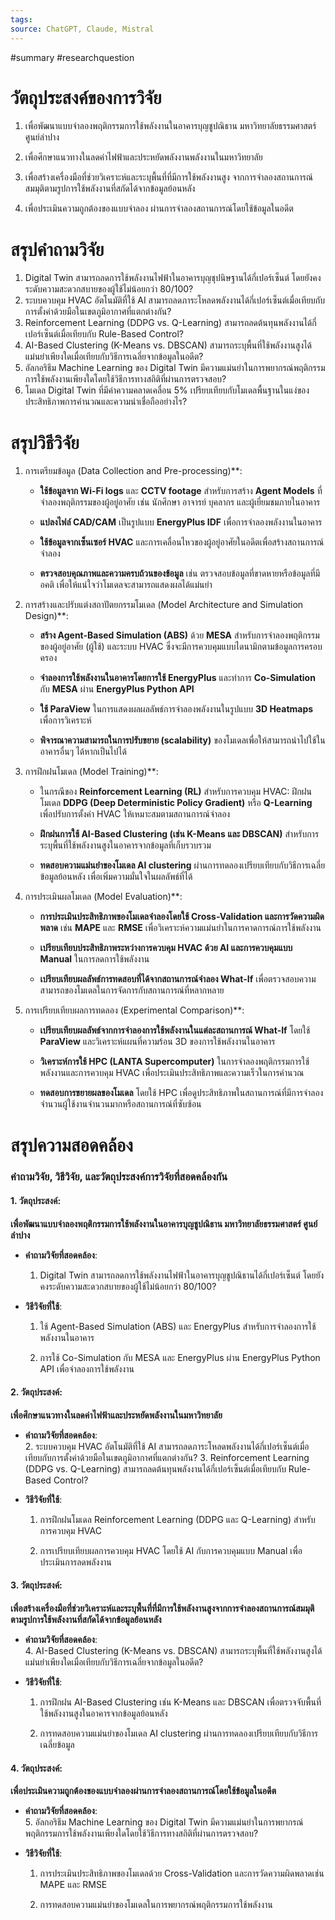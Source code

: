 ```yaml
---
tags: 
source: ChatGPT, Claude, Mistral
---
```


#summary #researchquestion 

# **วัตถุประสงค์ของการวิจัย**

1. เพื่อพัฒนาแบบจำลองพฤติกรรมการใช้พลังงานในอาคารบุญชูปณิธาน มหาวิทยาลัยธรรมศาสตร์ ศูนย์ลำปาง
    
2. เพื่อศึกษาแนวทางในลดค่าไฟฟ้าและประหยัดพลังงานพลังงานในมหาวิทยาลัย
    
3. เพื่อสร้างเครื่องมือที่ช่วยวิเคราะห์และระบุพื้นที่ที่มีการใช้พลังงานสูง จากการจำลองสถานการณ์สมมุติตามรูปการใช้พลังงานที่สกัดได้จากข้อมูลย้อนหลัง
    
4. เพื่อประเมินความถูกต้องของแบบจำลอง ผ่านการจำลองสถานการณ์โดยใช้ข้อมูลในอดีต
   
# สรุปคำถามวิจัย
1. Digital Twin สามารถลดการใช้พลังงานไฟฟ้าในอาคารบุญชุปนิษฐานได้กี่เปอร์เซ็นต์ โดยยังคงระดับความสะดวกสบายของผู้ใช้ไม่น้อยกว่า 80/100?
2. ระบบควบคุม HVAC อัตโนมัติที่ใช้ AI สามารถลดภาระโหลดพลังงานได้กี่เปอร์เซ็นต์เมื่อเทียบกับการตั้งค่าด้วยมือในเขตภูมิอากาศที่แตกต่างกัน?
3. Reinforcement Learning (DDPG vs. Q-Learning) สามารถลดต้นทุนพลังงานได้กี่เปอร์เซ็นต์เมื่อเทียบกับ Rule-Based Control?
4. AI-Based Clustering (K-Means vs. DBSCAN) สามารถระบุพื้นที่ใช้พลังงานสูงได้แม่นยำเพียงใดเมื่อเทียบกับวิธีการเฉลี่ยจากข้อมูลในอดีต?
5. อัลกอริธึม Machine Learning ของ Digital Twin มีความแม่นยำในการพยากรณ์พฤติกรรมการใช้พลังงานเพียงใดโดยใช้วิธีการทางสถิติที่ผ่านการตรวจสอบ?
6. โมเดล Digital Twin ที่มีค่าความคลาดเคลื่อน 5% เปรียบเทียบกับโมเดลพื้นฐานในแง่ของประสิทธิภาพการคำนวณและความน่าเชื่อถืออย่างไร?

# สรุปวิธีวิจัย
 1. การเตรียมข้อมูล (Data Collection and Pre-processing)**:
	
	- **ใช้ข้อมูลจาก Wi-Fi logs** และ **CCTV footage** สำหรับการสร้าง **Agent Models** ที่จำลองพฤติกรรมของผู้อยู่อาศัย เช่น นักศึกษา อาจารย์ บุคลากร และผู้เยี่ยมชมภายในอาคาร
	    
	- **แปลงไฟล์ CAD/CAM** เป็นรูปแบบ **EnergyPlus IDF** เพื่อการจำลองพลังงานในอาคาร
	    
	- **ใช้ข้อมูลจากเซ็นเซอร์ HVAC** และการเคลื่อนไหวของผู้อยู่อาศัยในอดีตเพื่อสร้างสถานการณ์จำลอง
	    
	- **ตรวจสอบคุณภาพและความครบถ้วนของข้อมูล** เช่น ตรวจสอบข้อมูลที่ขาดหายหรือข้อมูลที่มีอคติ เพื่อให้แน่ใจว่าโมเดลจะสามารถแสดงผลได้แม่นยำ

 2. การสร้างและปรับแต่งสถาปัตยกรรมโมเดล (Model Architecture and Simulation Design)**:

	- **สร้าง Agent-Based Simulation (ABS)** ด้วย **MESA** สำหรับการจำลองพฤติกรรมของผู้อยู่อาศัย (ผู้ใช้) และระบบ HVAC ซึ่งจะมีการควบคุมแบบไดนามิกตามข้อมูลการครอบครอง
	    
	- **จำลองการใช้พลังงานในอาคารโดยการใช้ EnergyPlus** และทำการ **Co-Simulation** กับ **MESA** ผ่าน **EnergyPlus Python API**
	    
	- **ใช้ ParaView** ในการแสดงผลผลลัพธ์การจำลองพลังงานในรูปแบบ **3D Heatmaps** เพื่อการวิเคราะห์
	    
	- **พิจารณาความสามารถในการปรับขยาย (scalability)** ของโมเดลเพื่อให้สามารถนำไปใช้ในอาคารอื่นๆ ได้หากเป็นไปได้
    

 3. การฝึกฝนโมเดล (Model Training)**:

	- ในกรณีของ **Reinforcement Learning (RL)** สำหรับการควบคุม HVAC: ฝึกฝนโมเดล **DDPG (Deep Deterministic Policy Gradient)** หรือ **Q-Learning** เพื่อปรับการตั้งค่า HVAC ให้เหมาะสมตามสถานการณ์จำลอง
	    
	- **ฝึกฝนการใช้ AI-Based Clustering (เช่น K-Means และ DBSCAN)** สำหรับการระบุพื้นที่ใช้พลังงานสูงในอาคารจากข้อมูลที่เก็บรวบรวม
	    
	- **ทดสอบความแม่นยำของโมเดล AI clustering** ผ่านการทดลองเปรียบเทียบกับวิธีการเฉลี่ยข้อมูลย้อนหลัง เพื่อเพิ่มความมั่นใจในผลลัพธ์ที่ได้
    

 4. การประเมินผลโมเดล (Model Evaluation)**:

	- **การประเมินประสิทธิภาพของโมเดลจำลองโดยใช้ Cross-Validation และการวัดความผิดพลาด** เช่น **MAPE** และ **RMSE** เพื่อวิเคราะห์ความแม่นยำในการคาดการณ์การใช้พลังงาน
	    
	- **เปรียบเทียบประสิทธิภาพระหว่างการควบคุม HVAC ด้วย AI และการควบคุมแบบ Manual** ในการลดการใช้พลังงาน
	    
	- **เปรียบเทียบผลลัพธ์การทดสอบที่ได้จากสถานการณ์จำลอง What-If** เพื่อตรวจสอบความสามารถของโมเดลในการจัดการกับสถานการณ์ที่หลากหลาย
    

5. การเปรียบเทียบผลการทดลอง (Experimental Comparison)**:

	- **เปรียบเทียบผลลัพธ์จากการจำลองการใช้พลังงานในแต่ละสถานการณ์ What-If** โดยใช้ **ParaView** และวิเคราะห์แผนที่ความร้อน 3D ของการใช้พลังงานในอาคาร
	    
	- **วิเคราะห์การใช้ HPC (LANTA Supercomputer)** ในการจำลองพฤติกรรมการใช้พลังงานและการควบคุม HVAC เพื่อประเมินประสิทธิภาพและความเร็วในการคำนวณ
	    
	- **ทดสอบการขยายผลของโมเดล** โดยใช้ HPC เพื่อดูประสิทธิภาพในสถานการณ์ที่มีการจำลองจำนวนผู้ใช้งานจำนวนมากหรือสถานการณ์ที่ซับซ้อน

# สรุปความสอดคล้อง
### **คำถามวิจัย, วิธีวิจัย, และวัตถุประสงค์การวิจัยที่สอดคล้องกัน**

#### 1. วัตถุประสงค์:

**เพื่อพัฒนาแบบจำลองพฤติกรรมการใช้พลังงานในอาคารบุญชูปณิธาน มหาวิทยาลัยธรรมศาสตร์ ศูนย์ลำปาง**

- **คำถามวิจัยที่สอดคล้อง**:
    
    1. Digital Twin สามารถลดการใช้พลังงานไฟฟ้าในอาคารบุญชูปณิธานได้กี่เปอร์เซ็นต์ โดยยังคงระดับความสะดวกสบายของผู้ใช้ไม่น้อยกว่า 80/100?
        
- **วิธีวิจัยที่ใช้**:
    
    1. ใช้ Agent-Based Simulation (ABS) และ EnergyPlus สำหรับการจำลองการใช้พลังงานในอาคาร
        
    2. การใช้ Co-Simulation กับ MESA และ EnergyPlus ผ่าน EnergyPlus Python API เพื่อจำลองการใช้พลังงาน
        

#### 2. วัตถุประสงค์:

**เพื่อศึกษาแนวทางในลดค่าไฟฟ้าและประหยัดพลังงานในมหาวิทยาลัย**

- **คำถามวิจัยที่สอดคล้อง**:  
    2. ระบบควบคุม HVAC อัตโนมัติที่ใช้ AI สามารถลดภาระโหลดพลังงานได้กี่เปอร์เซ็นต์เมื่อเทียบกับการตั้งค่าด้วยมือในเขตภูมิอากาศที่แตกต่างกัน? 3. Reinforcement Learning (DDPG vs. Q-Learning) สามารถลดต้นทุนพลังงานได้กี่เปอร์เซ็นต์เมื่อเทียบกับ Rule-Based Control?
    
- **วิธีวิจัยที่ใช้**:
    
    1. การฝึกฝนโมเดล Reinforcement Learning (DDPG และ Q-Learning) สำหรับการควบคุม HVAC
        
    2. การเปรียบเทียบผลการควบคุม HVAC โดยใช้ AI กับการควบคุมแบบ Manual เพื่อประเมินการลดพลังงาน
        

#### 3. วัตถุประสงค์:

**เพื่อสร้างเครื่องมือที่ช่วยวิเคราะห์และระบุพื้นที่ที่มีการใช้พลังงานสูงจากการจำลองสถานการณ์สมมุติตามรูปการใช้พลังงานที่สกัดได้จากข้อมูลย้อนหลัง**

- **คำถามวิจัยที่สอดคล้อง**:  
    4. AI-Based Clustering (K-Means vs. DBSCAN) สามารถระบุพื้นที่ใช้พลังงานสูงได้แม่นยำเพียงใดเมื่อเทียบกับวิธีการเฉลี่ยจากข้อมูลในอดีต?
    
- **วิธีวิจัยที่ใช้**:
    
    1. การฝึกฝน AI-Based Clustering เช่น K-Means และ DBSCAN เพื่อตรวจจับพื้นที่ใช้พลังงานสูงในอาคารจากข้อมูลย้อนหลัง
        
    2. การทดสอบความแม่นยำของโมเดล AI clustering ผ่านการทดลองเปรียบเทียบกับวิธีการเฉลี่ยข้อมูล
        

#### 4. วัตถุประสงค์:

**เพื่อประเมินความถูกต้องของแบบจำลองผ่านการจำลองสถานการณ์โดยใช้ข้อมูลในอดีต**

- **คำถามวิจัยที่สอดคล้อง**:  
    5. อัลกอริธึม Machine Learning ของ Digital Twin มีความแม่นยำในการพยากรณ์พฤติกรรมการใช้พลังงานเพียงใดโดยใช้วิธีการทางสถิติที่ผ่านการตรวจสอบ?
    
- **วิธีวิจัยที่ใช้**:
    
    1. การประเมินประสิทธิภาพของโมเดลด้วย Cross-Validation และการวัดความผิดพลาดเช่น MAPE และ RMSE
        
    2. การทดสอบความแม่นยำของโมเดลในการพยากรณ์พฤติกรรมการใช้พลังงาน